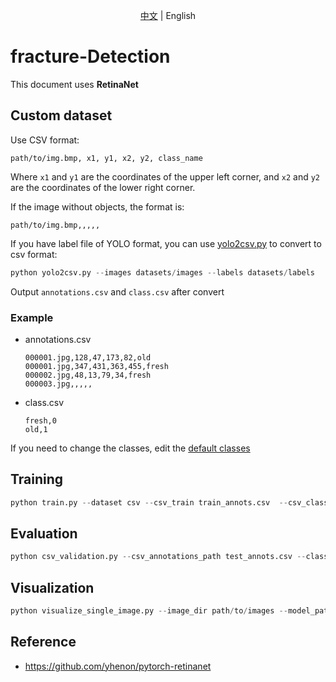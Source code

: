 <div align="center">

[中文](https://github.com/qpal147147/fracture-Detection/blob/main/retinaNet/README.md) | English
</div>

# fracture-Detection

This document uses **RetinaNet**

## Custom dataset

Use CSV format:

```text
path/to/img.bmp, x1, y1, x2, y2, class_name
```

Where `x1` and `y1` are the coordinates of the upper left corner, and `x2` and `y2` are the coordinates of the lower right corner.
  
If the image without objects, the format is:

```text
path/to/img.bmp,,,,,
```

If you have label file of YOLO format, you can use [yolo2csv.py](https://github.com/qpal147147/fracture-Detection/blob/main/utils/yolo2csv.py) to convert to csv format:

```python
python yolo2csv.py --images datasets/images --labels datasets/labels
```

Output `annotations.csv` and `class.csv` after convert

### Example

* annotations.csv

    ``` text
    000001.jpg,128,47,173,82,old
    000001.jpg,347,431,363,455,fresh
    000002.jpg,48,13,79,34,fresh
    000003.jpg,,,,,
    ```

* class.csv

    ```text
    fresh,0
    old,1
    ```

If you need to change the classes, edit the [default classes](https://github.com/qpal147147/fracture-Detection/blob/main/util/yolo2csv.py#L10)

## Training

```python
python train.py --dataset csv --csv_train train_annots.csv  --csv_classes class.csv  --csv_val val_annots.csv --batch-size 16 --epochs 100
```

## Evaluation

```python
python csv_validation.py --csv_annotations_path test_annots.csv --class_list_path class.csv --model_path weights/model.pt
```

## Visualization

```python
python visualize_single_image.py --image_dir path/to/images --model_path weights/model.pt --class_list class.csv
```

## Reference

* <https://github.com/yhenon/pytorch-retinanet>
